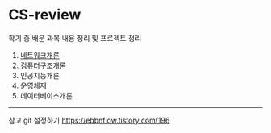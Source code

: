 # CS-review

학기 중 배운 과목 내용 정리 및 프로젝트 정리

1. [네트워크개론](https://github.com/jun4021/CS-review/tree/master/Network)
2. [컴퓨터구조개론](https://github.com/jun4021/CS-review/tree/master/Computer%20Architecture)
3. 인공지능개론
4. 운영체제
5. 데이터베이스개론

--------
참고
git 설정하기
https://ebbnflow.tistory.com/196
